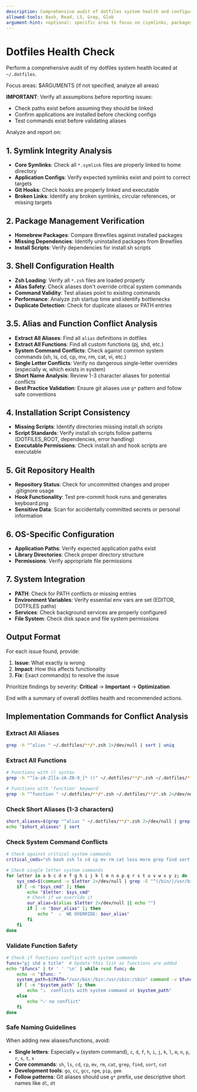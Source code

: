 ```yaml
---
description: Comprehensive audit of dotfiles system health and configuration
allowed-tools: Bash, Read, LS, Grep, Glob
argument-hint: <optional: specific area to focus on (symlinks, packages, shell, etc.)>
---
```


# Dotfiles Health Check

Perform a comprehensive audit of my dotfiles system health located at `~/.dotfiles`. 

Focus areas: $ARGUMENTS (if not specified, analyze all areas)

**IMPORTANT**: Verify all assumptions before reporting issues:
- Check paths exist before assuming they should be linked
- Confirm applications are installed before checking configs
- Test commands exist before validating aliases

Analyze and report on:

## 1. Symlink Integrity Analysis
- **Core Symlinks**: Check all `*.symlink` files are properly linked to home directory
- **Application Configs**: Verify expected symlinks exist and point to correct targets
- **Git Hooks**: Check hooks are properly linked and executable
- **Broken Links**: Identify any broken symlinks, circular references, or missing targets

## 2. Package Management Verification  
- **Homebrew Packages**: Compare Brewfiles against installed packages
- **Missing Dependencies**: Identify uninstalled packages from Brewfiles
- **Install Scripts**: Verify dependencies for install.sh scripts

## 3. Shell Configuration Health
- **Zsh Loading**: Verify all `*.zsh` files are loaded properly
- **Alias Safety**: Check aliases don't override critical system commands
- **Command Validity**: Test aliases point to existing commands
- **Performance**: Analyze zsh startup time and identify bottlenecks
- **Duplicate Detection**: Check for duplicate aliases or PATH entries

## 3.5. Alias and Function Conflict Analysis
- **Extract All Aliases**: Find all `alias` definitions in dotfiles
- **Extract All Functions**: Find all custom functions (pj, shd, etc.)
- **System Command Conflicts**: Check against common system commands (sh, ls, cd, cp, mv, rm, cat, vi, etc.)
- **Single Letter Conflicts**: Verify no dangerous single-letter overrides (especially w, which exists in system)
- **Short Name Analysis**: Review 1-3 character aliases for potential conflicts
- **Best Practice Validation**: Ensure git aliases use `g*` pattern and follow safe conventions

## 4. Installation Script Consistency
- **Missing Scripts**: Identify directories missing install.sh scripts
- **Script Standards**: Verify install.sh scripts follow patterns (DOTFILES_ROOT, dependencies, error handling)
- **Executable Permissions**: Check install.sh and hook scripts are executable

## 5. Git Repository Health
- **Repository Status**: Check for uncommitted changes and proper .gitignore usage
- **Hook Functionality**: Test pre-commit hook runs and generates keyboard.png
- **Sensitive Data**: Scan for accidentally committed secrets or personal information

## 6. OS-Specific Configuration
- **Application Paths**: Verify expected application paths exist
- **Library Directories**: Check proper directory structure
- **Permissions**: Verify appropriate file permissions

## 7. System Integration
- **PATH**: Check for PATH conflicts or missing entries
- **Environment Variables**: Verify essential env vars are set (EDITOR, DOTFILES paths)
- **Services**: Check background services are properly configured
- **File System**: Check disk space and file system permissions

## Output Format
For each issue found, provide:
1. **Issue**: What exactly is wrong
2. **Impact**: How this affects functionality  
3. **Fix**: Exact command(s) to resolve the issue

Prioritize findings by severity: **Critical** → **Important** → **Optimization**

End with a summary of overall dotfiles health and recommended actions.

## Implementation Commands for Conflict Analysis

### Extract All Aliases
```bash
grep -h "^alias " ~/.dotfiles/**/*.zsh 2>/dev/null | sort | uniq
```

### Extract All Functions  
```bash
# Functions with () syntax
grep -h "^[a-zA-Z][a-zA-Z0-9_]* ()" ~/.dotfiles/**/*.zsh ~/.dotfiles/**/*.sh 2>/dev/null | sort | uniq

# Functions with 'function' keyword
grep -h "^function " ~/.dotfiles/**/*.zsh ~/.dotfiles/**/*.sh 2>/dev/null | sort | uniq
```

### Check Short Aliases (1-3 characters)
```bash
short_aliases=$(grep "^alias " ~/.dotfiles/**/*.zsh 2>/dev/null | grep -E "alias [a-z]{1,3}=" | cut -d'=' -f1 | cut -d' ' -f2)
echo "$short_aliases" | sort
```

### Check System Command Conflicts
```bash
# Check against critical system commands
critical_cmds="sh bash zsh ls cd cp mv rm cat less more grep find sort cut awk sed vi vim git ssh scp man ps top du df tar zip who id su go run cc gcc pip npm gem"

# Check single letter system commands
for letter in a b c d e f g h i j k l m n o p q r s t u v w x y z; do
    sys_cmd=$(command -v $letter 2>/dev/null | grep -E "^(/bin/|/usr/bin/|/usr/sbin/|/sbin/)")
    if [ -n "$sys_cmd" ]; then
        echo "$letter: $sys_cmd"
        # Check if we override it
        our_alias=$(alias $letter 2>/dev/null || echo "")
        if [ -n "$our_alias" ]; then
            echo "  ⚠️  WE OVERRIDE: $our_alias"
        fi
    fi
done
```

### Validate Function Safety
```bash
# Check if functions conflict with system commands
funcs="pj shd o title"  # Update this list as functions are added
echo "$funcs" | tr ' ' '\n' | while read func; do
    echo -n "$func: "
    system_path=$(PATH="/usr/bin:/bin:/usr/sbin:/sbin" command -v $func 2>/dev/null)
    if [ -n "$system_path" ]; then
        echo "⚠️  conflicts with system command at $system_path"
    else
        echo "✅ no conflict"
    fi
done
```

### Safe Naming Guidelines
When adding new aliases/functions, avoid:
- **Single letters**: Especially `w` (system command), `c`, `d`, `f`, `h`, `i`, `j`, `k`, `l`, `m`, `n`, `p`, `r`, `s`, `t`, `x`  
- **Core commands**: `sh`, `ls`, `cd`, `cp`, `mv`, `rm`, `cat`, `grep`, `find`, `sort`, `cut`
- **Development tools**: `go`, `cc`, `gcc`, `npm`, `pip`, `gem`
- **Follow patterns**: Git aliases should use `g*` prefix, use descriptive short names like `dl`, `dt`